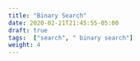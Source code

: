 ```yaml
---
title: "Binary Search"
date: 2020-02-21T21:45:55-05:00
draft: true
tags:  ["search", " binary search"]
weight: 4
---
```


